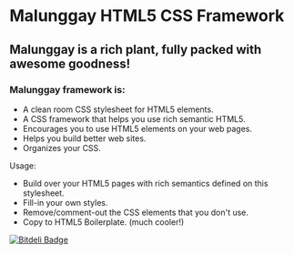 # Malunggay HTML5 CSS Framework

## Malunggay is a rich plant, fully packed with awesome goodness!

### Malunggay framework is:

  - A clean room CSS stylesheet for HTML5 elements.
  - A CSS framework that helps you use rich semantic HTML5.
  - Encourages you to use HTML5 elements on your web pages.
  - Helps you build better web sites.
  - Organizes your CSS.

Usage:

  - Build over your HTML5 pages with rich semantics defined on this stylesheet.
  - Fill-in your own styles.
  - Remove/comment-out the CSS elements that you don't use.
  - Copy to HTML5 Boilerplate. (much cooler!)

[![Bitdeli Badge](https://d2weczhvl823v0.cloudfront.net/jjuliano/malunggay/trend.png)](https://bitdeli.com/free "Bitdeli Badge")

